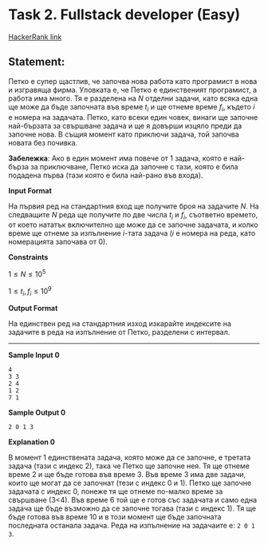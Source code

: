 # Task 2. Fullstack developer (Easy)

[HackerRank link](<https://www.hackerrank.com/contests/sda-hw-8-2021/challenges/fullstack-developer>)

## Statement:

Петко е супер щастлив, че започва нова работа като програмист в нова и изгравяща фирма. Уловката е, че Петко е единственият програмист, а работа има много. Тя е разделена на $N$ отделни задачи, като всяка една ще може да бъде започната във време $t_i$ и ще отнеме време $f_i$, където $i$ е номера на задачата. Петко, като всеки един човек, винаги ще започне най-бързата за свършване задача и ще я довърши изцяло преди да започне нова. В същия момент като приключи задача, той започва новата без почивка.

**Забележка**: Ако в един момент има повече от 1 задача, която е най-бърза за приключване, Петко иска да започне с тази, която е била подадена първа (тази която е била най-рано във входа).

**Input Format**

На първия ред на стандартния вход ще получите броя на задачите $N$. На следващите $N$ реда ще получите по две числа $t_i$ и $f_i$, съответно времето, от което нататък включително ще може да се започне задачата, и колко време ще отнеме за изпълнение $i$-тата задача ($i$ e номера на реда, като номерацията започава от 0).

**Constraints**

$1\le N\le 10^5$

$1 \le t_i, f_i \le 10^9$

**Output Format**

На единствен ред на стандартния изход изкарайте индексите на задачите в реда на изпълнение от Петко, разделени с интервал.

---

**Sample Input 0**

```
4
3 3
2 4
1 2
7 1
```

**Sample Output 0**

```
2 0 1 3
```

**Explanation 0**

В момент 1 единствената задача, която може да се започне, е третата задача (тази с индекс 2), така че Петко ще започне нея. Тя ще отнеме време 2 и ще бъде готова във време 3. Във време 3 има две задачи, които ще могат да се започнат (тези с индекс 0 и 1). Петко ще започне задачата с индекс 0, понеже тя ще отнеме по-малко време за свършване (3<4). Във време 6 той ще е готов със задачата и само една задача ще бъде възможно да се започне тогава (тази с индекс 1). Тя ще бъде готова във време 10 и в този момент ще бъде започната последната останала задача. Реда на изпълнение на задачаите е: `2 0 1 3`.